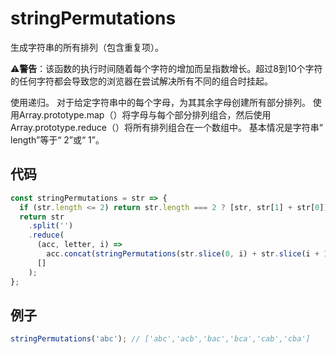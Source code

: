 # stringPermutations

生成字符串的所有排列（包含重复项）。

⚠️**警告**：该函数的执行时间随着每个字符的增加而呈指数增长。超过8到10个字符的任何字符都会导致您的浏览器在尝试解决所有不同的组合时挂起。

使用递归。
对于给定字符串中的每个字母，为其其余字母创建所有部分排列。
使用Array.prototype.map（）将字母与每个部分排列组合，然后使用Array.prototype.reduce（）将所有排列组合在一个数组中。
基本情况是字符串“ length”等于“ 2”或“ 1”。

## 代码

```js
const stringPermutations = str => {
  if (str.length <= 2) return str.length === 2 ? [str, str[1] + str[0]] : [str];
  return str
    .split('')
    .reduce(
      (acc, letter, i) =>
        acc.concat(stringPermutations(str.slice(0, i) + str.slice(i + 1)).map(val => letter + val)),
      []
    );
};
```

## 例子

```js
stringPermutations('abc'); // ['abc','acb','bac','bca','cab','cba']
```
